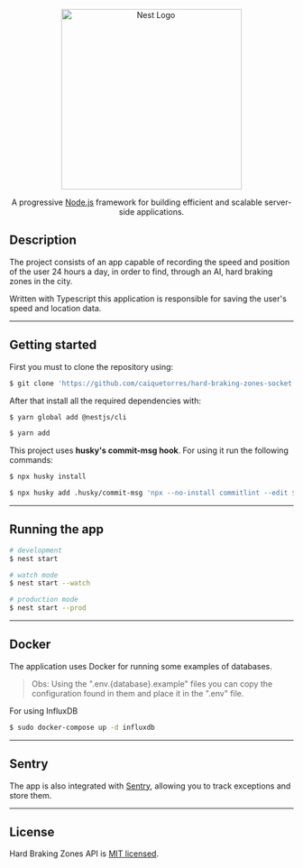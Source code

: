 <p align="center">
  <a href="http://nestjs.com/" target="blank"><img src="https://nestjs.com/img/logo_text.svg" width="320" alt="Nest Logo" /></a>
</p>

<p align="center">A progressive <a href="http://nodejs.org" target="_blank">Node.js</a> framework for building efficient and scalable server-side applications.</p>

## **Description**

The project consists of an app capable of recording the speed and position of the user 24 hours a day, in order to find, through an AI, hard braking zones in the city.

Written with Typescript this application is responsible for saving the user's speed and location data.

<hr />

## **Getting started**

First you must to clone the repository using:

```bash
$ git clone 'https://github.com/caiquetorres/hard-braking-zones-socket.git'
```

After that install all the required dependencies with:

```bash
$ yarn global add @nestjs/cli

$ yarn add
```

This project uses <strong>husky's commit-msg hook</strong>. For using it run the following commands:

```bash
$ npx husky install

$ npx husky add .husky/commit-msg 'npx --no-install commitlint --edit $1'
```

<hr />

## **Running the app**

```bash
# development
$ nest start

# watch mode
$ nest start --watch

# production mode
$ nest start --prod
```

<hr />

## **Docker**

The application uses Docker for running some examples of databases.

> Obs: Using the ".env.{database}.example" files you can copy the configuration found in them and place it in the ".env" file.

For using InfluxDB

```bash
$ sudo docker-compose up -d influxdb
```

<hr />

## **Sentry**

The app is also integrated with <a href="https://sentry.io/">Sentry</a>, allowing you to track exceptions and store them.

<hr>

## **License**

Hard Braking Zones API is [MIT licensed](LICENSE).
